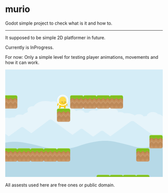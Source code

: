 # murio

Godot simple project to check what is it and how to. 

____
It supposed to be simple 2D platformer in future. 

Currently is InProgress. 

For now: Only a simple level for testing player animations, movements and how it can work. 

![alt text](https://github.com/hellensoloviy/murio/blob/main/readme/images/basic_test_level_0.png?=250x)

All assests used here are free ones or public domain. 
